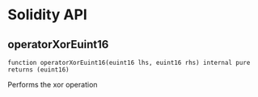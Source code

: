 # Solidity API

## operatorXorEuint16

```solidity
function operatorXorEuint16(euint16 lhs, euint16 rhs) internal pure returns (euint16)
```

Performs the xor operation

